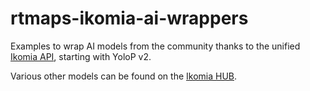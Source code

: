 # rtmaps-ikomia-ai-wrappers
Examples to wrap AI models from the community thanks to the unified [Ikomia API](https://ikomia-dev.github.io/python-api-documentation/index.html), starting with YoloP v2.

Various other models can be found on the [Ikomia HUB](https://app.ikomia.ai/hub/).


